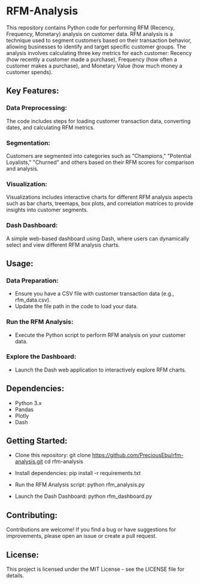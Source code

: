 # RFM-Analysis
This repository contains Python code for performing RFM (Recency, Frequency, Monetary) analysis on customer data.
RFM analysis is a technique used to segment customers based on their transaction behavior, allowing businesses to identify and target specific customer groups. The analysis involves calculating three key metrics for each customer: Recency (how recently a customer made a purchase), Frequency (how often a customer makes a purchase), and Monetary Value (how much money a customer spends).

## Key Features:
### Data Preprocessing: 
The code includes steps for loading customer transaction data, converting dates, and calculating RFM metrics.

### Segmentation: 
Customers are segmented into categories such as "Champions," "Potential Loyalists," "Churned" and others based on their RFM scores for comparison and analysis.

### Visualization: 
Visualizations includes interactive charts for different RFM analysis aspects such as bar charts, treemaps, box plots, and correlation matrices to provide insights into customer segments.

### Dash Dashboard: 
A simple web-based dashboard using Dash, where users can dynamically select and view different RFM analysis charts.


## Usage:
### Data Preparation:
* Ensure you have a CSV file with customer transaction data (e.g., rfm_data.csv).
* Update the file path in the code to load your data.
  
### Run the RFM Analysis:
* Execute the Python script to perform RFM analysis on your customer data.

### Explore the Dashboard:
* Launch the Dash web application to interactively explore RFM charts.
  
## Dependencies:
* Python 3.x
* Pandas
* Plotly
* Dash

## Getting Started:
* Clone this repository:
git clone https://github.com/PreciousEbu/rfm-analysis.git
cd rfm-analysis

* Install dependencies:
pip install -r requirements.txt

* Run the RFM Analysis script:
python rfm_analysis.py

* Launch the Dash Dashboard:
python rfm_dashboard.py


## Contributing:
Contributions are welcome! If you find a bug or have suggestions for improvements, please open an issue or create a pull request.

## License:
This project is licensed under the MIT License - see the LICENSE file for details.

